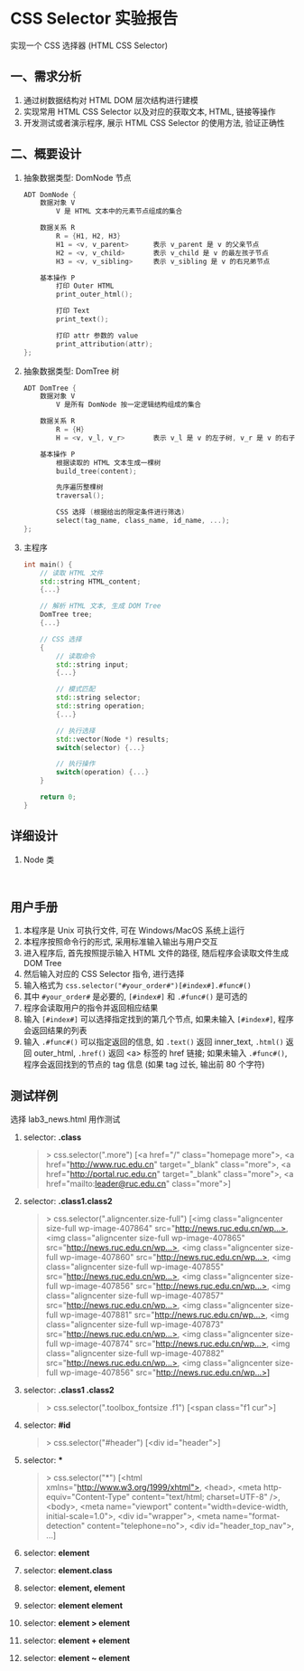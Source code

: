 # CSS Selector 实验报告

实现一个 CSS 选择器 (HTML CSS Selector)

## 一、需求分析

1. 通过树数据结构对 HTML DOM 层次结构进行建模
2. 实现常用 HTML CSS Selector 以及对应的获取文本, HTML, 链接等操作
3. 开发测试或者演示程序, 展示 HTML CSS Selector 的使用方法, 验证正确性

<div STYLE="page-break-after: always;"></div>

## 二、概要设计

1. 抽象数据类型: DomNode 节点

    ```C
    ADT DomNode {
        数据对象 V
            V 是 HTML 文本中的元素节点组成的集合

        数据关系 R
            R = {H1, H2, H3}
            H1 = <v, v_parent>      表示 v_parent 是 v 的父亲节点
            H2 = <v, v_child>       表示 v_child 是 v 的最左孩子节点
            H3 = <v, v_sibling>     表示 v_sibling 是 v 的右兄弟节点

        基本操作 P
            打印 Outer HTML
            print_outer_html();

            打印 Text
            print_text();

            打印 attr 参数的 value
            print_attribution(attr);
    };
    ```

2. 抽象数据类型: DomTree 树

    ```C
    ADT DomTree {
        数据对象 V
            V 是所有 DomNode 按一定逻辑结构组成的集合

        数据关系 R
            R = {H}
            H = <v, v_l, v_r>       表示 v_l 是 v 的左子树, v_r 是 v 的右子树

        基本操作 P
            根据读取的 HTML 文本生成一棵树
            build_tree(content);

            先序遍历整棵树
            traversal();

            CSS 选择 (根据给出的限定条件进行筛选)
            select(tag_name, class_name, id_name, ...);
    };
    ```

3. 主程序

    ```cpp
    int main() {
        // 读取 HTML 文件
        std::string HTML_content;
        {...}

        // 解析 HTML 文本, 生成 DOM Tree
        DomTree tree;
        {...}

        // CSS 选择
        {
            // 读取命令
            std::string input; 
            {...}

            // 模式匹配
            std::string selector;
            std::string operation;
            {...}

            // 执行选择
            std::vector(Node *) results;
            switch(selector) {...}

            // 执行操作
            switch(operation) {...}
        }

        return 0;
    }
    ```

<div STYLE="page-break-after: always;"></div>

## 详细设计

1. Node 类

    ```C
        
    ```

<div STYLE="page-break-after: always;"></div>

## 用户手册

1. 本程序是 Unix 可执行文件, 可在 Windows/MacOS 系统上运行
2. 本程序按照命令行的形式, 采用标准输入输出与用户交互
3. 进入程序后, 首先按照提示输入 HTML 文件的路径, 随后程序会读取文件生成 DOM Tree
4. 然后输入对应的 CSS Selector 指令, 进行选择
5. 输入格式为 ```css.selector("#your_order#")[#index#].#func#()```
6. 其中 ```#your_order#``` 是必要的, ```[#index#]``` 和 ```.#func#()``` 是可选的
7. 程序会读取用户的指令并返回相应结果
8. 输入 ```[#index#]``` 可以选择指定找到的第几个节点, 如果未输入 ```[#index#]```, 程序会返回结果的列表
9. 输入 ```.#func#()``` 可以指定返回的信息, 如 ```.text()``` 返回 inner_text, ```.html()``` 返回 outer_html, ```.href()``` 返回 \<a> 标签的 href 链接; 如果未输入 ```.#func#()```, 程序会返回找到的节点的 tag 信息 (如果 tag 过长, 输出前 80 个字符)

<div STYLE="page-break-after: always;"></div>

## 测试样例

选择 lab3_news.html 用作测试

1. selector: **.class**
    > \> css.selector(".more")
    > [\<a href="/" class="homepage more">,
    > \<a href="http://www.ruc.edu.cn" target="_blank" class="more">,
    > \<a href="http://portal.ruc.edu.cn" target="_blank" class="more">,
    > \<a href="mailto:leader@ruc.edu.cn" class="more">]

2. selector: **.class1.class2**
    > \> css.selector(".aligncenter.size-full")
    > [\<img class="aligncenter size-full wp-image-407864" src="http://news.ruc.edu.cn/wp...>,
    > \<img class="aligncenter size-full wp-image-407865" src="http://news.ruc.edu.cn/wp...>,
    > \<img class="aligncenter size-full wp-image-407860" src="http://news.ruc.edu.cn/wp...>,
    > \<img class="aligncenter size-full wp-image-407855" src="http://news.ruc.edu.cn/wp...>,
    > \<img class="aligncenter size-full wp-image-407856" src="http://news.ruc.edu.cn/wp...>,
    > \<img class="aligncenter size-full wp-image-407857" src="http://news.ruc.edu.cn/wp...>,
    > \<img class="aligncenter size-full wp-image-407881" src="http://news.ruc.edu.cn/wp...>,
    > \<img class="aligncenter size-full wp-image-407873" src="http://news.ruc.edu.cn/wp...>,
    > \<img class="aligncenter size-full wp-image-407874" src="http://news.ruc.edu.cn/wp...>,
    > \<img class="aligncenter size-full wp-image-407882" src="http://news.ruc.edu.cn/wp...>,
    > \<img class="aligncenter size-full wp-image-407856" src="http://news.ruc.edu.cn/wp...>]
3. selector: **.class1 .class2**
    > \> css.selector(".toolbox_fontsize .f1")
    > [\<span class="f1 cur">]
4. selector: **#id**
    > \> css.selector("#header")
    > [\<div id="header">]
5. selector: **\***
    > \> css.selector("*")
    > [\<html xmlns="http://www.w3.org/1999/xhtml">, 
    > \<head>, 
    > \<meta http-equiv="Content-Type" content="text/html; charset=UTF-8" />, 
    > \<body>, 
    > \<meta name="viewport" content="width=device-width, initial-scale=1.0">, 
    > \<div id="wrapper">, 
    > \<meta name="format-detection" content="telephone=no">, 
    > \<div id="header_top_nav">, 
    > ...]
6. selector: **element**
   
7. selector: **element.class**
   
8. selector: **element, element**
   
9.  selector: **element element**
    
10. selector: **element > element**
    
11. selector: **element + element**
    
12. selector: **element ~ element**